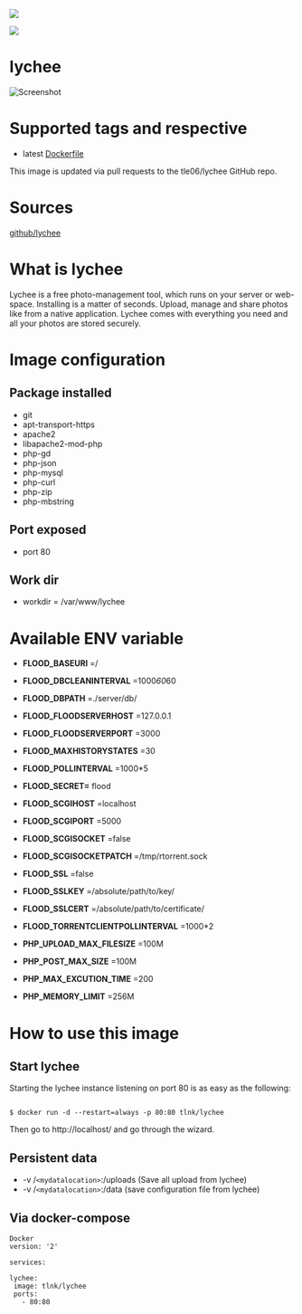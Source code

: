 [![](https://images.microbadger.com/badges/image/tlnk/lychee.svg)](https://microbadger.com/images/tlnk/lychee "Get your own image badge on microbadger.com")

[![](https://images.microbadger.com/badges/version/tlnk/lychee.svg)](https://microbadger.com/images/tlnk/lychee "Get your own version badge on microbadger.com")

# lychee

![Screenshot](https://camo.githubusercontent.com/89386c42bade1e05e9de57d8d4f74bee699ffeab/687474703a2f2f6c2e656c6563746572696f75732e636f6d2f75706c6f6164732f6269672f63346235386362383764393561656165643738666463613538316363393038632e6a7067)

# Supported tags and respective

* latest [Dockerfile](https://github.com/tle06/Lychee/blob/master/Dockerfile)

This image is updated via pull requests to the tle06/lychee GitHub repo.

# Sources
[github/lychee](https://github.com/electerious/Lychee)

# What is lychee
Lychee is a free photo-management tool, which runs on your server or web-space. Installing is a matter of seconds. Upload, manage and share photos like from a native application. Lychee comes with everything you need and all your photos are stored securely.

# Image configuration
## Package installed
* git
* apt-transport-https
* apache2
* libapache2-mod-php
* php-gd
* php-json
* php-mysql
* php-curl
* php-zip
* php-mbstring

## Port exposed
* port 80

## Work dir
* workdir = /var/www/lychee

# Available ENV variable

* __FLOOD_BASEURI__ =/
* __FLOOD_DBCLEANINTERVAL__ =1000*60*60
* __FLOOD_DBPATH__ =./server/db/
* __FLOOD_FLOODSERVERHOST__ =127.0.0.1
* __FLOOD_FLOODSERVERPORT__ =3000
* __FLOOD_MAXHISTORYSTATES__ =30
* __FLOOD_POLLINTERVAL__ =1000*5
* __FLOOD_SECRET=__ flood
* __FLOOD_SCGIHOST__ =localhost
* __FLOOD_SCGIPORT__ =5000
* __FLOOD_SCGISOCKET__ =false
* __FLOOD_SCGISOCKETPATCH__ =/tmp/rtorrent.sock
* __FLOOD_SSL__ =false
* __FLOOD_SSLKEY__ =/absolute/path/to/key/
* __FLOOD_SSLCERT__ =/absolute/path/to/certificate/
* __FLOOD_TORRENTCLIENTPOLLINTERVAL__ =1000*2

* __PHP_UPLOAD_MAX_FILESIZE__ =100M
* __PHP_POST_MAX_SIZE__ =100M
* __PHP_MAX_EXCUTION_TIME__ =200
* __PHP_MEMORY_LIMIT__ =256M

# How to use this image
## Start lychee

Starting the lychee instance listening on port 80 is as easy as the following:
``` Docker

$ docker run -d --restart=always -p 80:80 tlnk/lychee

```
Then go to http://localhost/ and go through the wizard.

## Persistent data

* -v /`<mydatalocation>`:/uploads (Save all upload from lychee)
* -v /`<mydatalocation>`:/data (save configuration file from lychee)

## Via docker-compose

```
Docker
version: '2'

services:

lychee:
 image: tlnk/lychee
 ports:
   - 80:80

```
